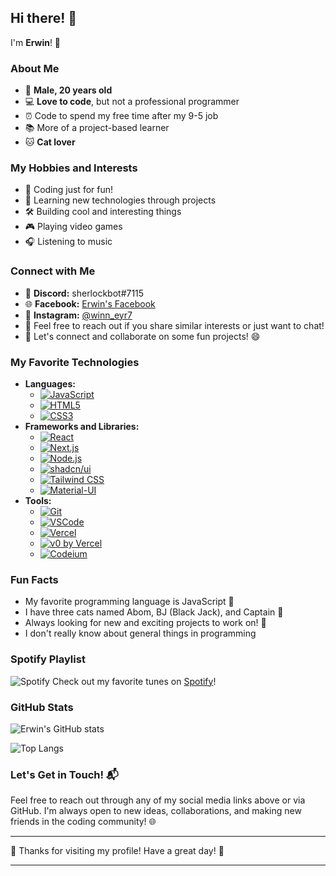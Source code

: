 ## Hi there! 👋

I'm **Erwin**! 🌟

### About Me

- 👦 **Male, 20 years old**
- 💻 **Love to code**, but not a professional programmer
- ⏰ Code to spend my free time after my 9-5 job
- 📚 More of a project-based learner
- 🐱 **Cat lover**

### My Hobbies and Interests

- 🌈 Coding just for fun!
- 📖 Learning new technologies through projects
- 🛠️ Building cool and interesting things
- 🎮 Playing video games
- 🎧 Listening to music

### Connect with Me

- 💬 **Discord:** sherlockbot#7115
- 🌐 **Facebook:** [Erwin's Facebook](https://www.facebook.com/ewingthesky)
- 📸 **Instagram:** [@winn_eyr7](https://www.instagram.com/winn_eyr7)
- 📧 Feel free to reach out if you share similar interests or just want to chat!
- 🤝 Let's connect and collaborate on some fun projects! 😄

### My Favorite Technologies

- **Languages:**
  - [![JavaScript](https://img.shields.io/badge/-JavaScript-F7DF1E?logo=javascript&logoColor=black)](https://developer.mozilla.org/en-US/docs/Web/JavaScript)
  - [![HTML5](https://img.shields.io/badge/-HTML5-E34F26?logo=html5&logoColor=white)](https://developer.mozilla.org/en-US/docs/Web/Guide/HTML/HTML5)
  - [![CSS3](https://img.shields.io/badge/-CSS3-1572B6?logo=css3&logoColor=white)](https://developer.mozilla.org/en-US/docs/Web/CSS)
- **Frameworks and Libraries:**
  - [![React](https://img.shields.io/badge/-React-61DAFB?logo=react&logoColor=black)](https://reactjs.org/)
  - [![Next.js](https://img.shields.io/badge/-Next.js-000000?logo=next.js&logoColor=white)](https://nextjs.org/)
  - [![Node.js](https://img.shields.io/badge/-Node.js-339933?logo=node.js&logoColor=white)](https://nodejs.org/)
  - [![shadcn/ui](https://img.shields.io/badge/-shadcn/ui-000000?logo=shadcn&logoColor=white)](https://shadcn.dev/)
  - [![Tailwind CSS](https://img.shields.io/badge/-Tailwind_CSS-38B2AC?logo=tailwind-css&logoColor=white)](https://tailwindcss.com/)
  - [![Material-UI](https://img.shields.io/badge/-Material--UI-0081CB?logo=material-ui&logoColor=white)](https://mui.com/)
- **Tools:**
  - [![Git](https://img.shields.io/badge/-Git-F05032?logo=git&logoColor=white)](https://git-scm.com/)
  - [![VSCode](https://img.shields.io/badge/-VSCode-007ACC?logo=visual-studio-code&logoColor=white)](https://code.visualstudio.com/)
  - [![Vercel](https://img.shields.io/badge/-Vercel-000000?logo=vercel&logoColor=white)](https://vercel.com/)
  - [![v0 by Vercel](https://img.shields.io/badge/-v0_by_Vercel-000000?logo=vercel&logoColor=white)](https://v0.dev/)
  - [![Codeium](https://img.shields.io/badge/-Codeium-00BFA5?logo=codeium&logoColor=white)](https://www.codeium.com/)

### Fun Facts

- My favorite programming language is JavaScript 💛
- I have three cats named Abom, BJ (Black Jack), and Captain 🐾
- Always looking for new and exciting projects to work on! 🚀
- I don't really know about general things in programming

### Spotify Playlist

![Spotify](https://img.shields.io/badge/-Spotify-1DB954?logo=spotify&logoColor=white) Check out my favorite tunes on [Spotify](https://open.spotify.com/playlist/1YuF05e3wCHv6xbVZfm3ob?si=e499685f2ac746e4)!

### GitHub Stats

![Erwin's GitHub stats](https://github-readme-stats.vercel.app/api?username=WinnFrss7&show_icons=true&theme=radical)

![Top Langs](https://github-readme-stats.vercel.app/api/top-langs/?username=WinnFrss7&layout=compact&theme=radical)

### Let's Get in Touch! 📬

Feel free to reach out through any of my social media links above or via GitHub. I'm always open to new ideas, collaborations, and making new friends in the coding community! 🌐

---

🌟 Thanks for visiting my profile! Have a great day! 🌟

---
